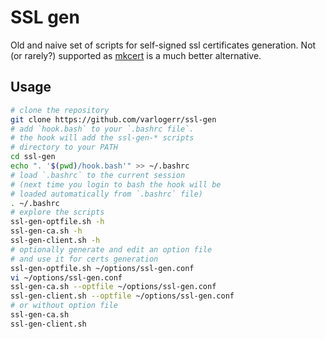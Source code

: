 # SSL gen

Old and naive set of scripts for self-signed ssl certificates generation. Not (or rarely?) supported as [mkcert](https://github.com/FiloSottile/mkcert) is a much better alternative.

## Usage

```bash
# clone the repository
git clone https://github.com/varlogerr/ssl-gen
# add `hook.bash` to your `.bashrc file`.
# the hook will add the ssl-gen-* scripts
# directory to your PATH
cd ssl-gen
echo ". '$(pwd)/hook.bash'" >> ~/.bashrc
# load `.bashrc` to the current session
# (next time you login to bash the hook will be
# loaded automatically from `.bashrc` file)
. ~/.bashrc
# explore the scripts
ssl-gen-optfile.sh -h
ssl-gen-ca.sh -h
ssl-gen-client.sh -h
# optionally generate and edit an option file
# and use it for certs generation
ssl-gen-optfile.sh ~/options/ssl-gen.conf
vi ~/options/ssl-gen.conf
ssl-gen-ca.sh --optfile ~/options/ssl-gen.conf
ssl-gen-client.sh --optfile ~/options/ssl-gen.conf
# or without option file
ssl-gen-ca.sh
ssl-gen-client.sh
```
